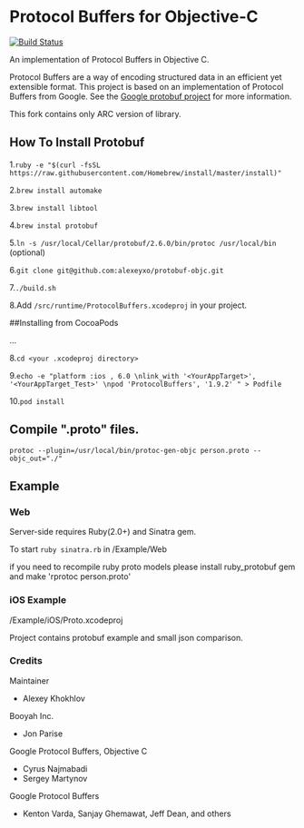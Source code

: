 
Protocol Buffers for Objective-C
=================
[![Build Status](https://travis-ci.org/alexeyxo/protobuf-objc.svg?branch=master)](https://travis-ci.org/alexeyxo/protobuf-objc)

An implementation of Protocol Buffers in Objective C.

Protocol Buffers are a way of encoding structured data in an efficient yet extensible format.
This project is based on an implementation of Protocol Buffers from Google.  See the
[Google protobuf project][g-protobuf] for more information.

[g-protobuf]: https://developers.google.com/protocol-buffers/docs/overview

This fork contains only ARC version of library.

## How To Install Protobuf
1.`ruby -e "$(curl -fsSL https://raw.githubusercontent.com/Homebrew/install/master/install)"`

2.`brew install automake`

3.`brew install libtool`

4.`brew instal protobuf`

5.`ln -s /usr/local/Cellar/protobuf/2.6.0/bin/protoc /usr/local/bin` (optional)

6.`git clone git@github.com:alexeyxo/protobuf-objc.git`

7.`./build.sh`

8.Add `/src/runtime/ProtocolBuffers.xcodeproj` in your project.

##Installing from CocoaPods

...

8.`cd <your .xcodeproj directory>`

9.`echo -e "platform :ios , 6.0 \nlink_with '<YourAppTarget>', '<YourAppTarget_Test>' \npod 'ProtocolBuffers', '1.9.2' " > Podfile`

10.`pod install`



## Compile ".proto" files.
`protoc --plugin=/usr/local/bin/protoc-gen-objc person.proto --objc_out="./"`

## Example

### Web

Server-side requires Ruby(2.0+) and Sinatra gem.

To start `ruby sinatra.rb` in /Example/Web

if you need to recompile ruby proto models please install ruby_protobuf gem and make 'rprotoc person.proto'

### iOS Example
/Example/iOS/Proto.xcodeproj

Project contains protobuf example and small json comparison.

### Credits

Maintainer
- Alexey Khokhlov

Booyah Inc.
- Jon Parise

Google Protocol Buffers, Objective C
- Cyrus Najmabadi
- Sergey Martynov

Google Protocol Buffers
- Kenton Varda, Sanjay Ghemawat, Jeff Dean, and others

